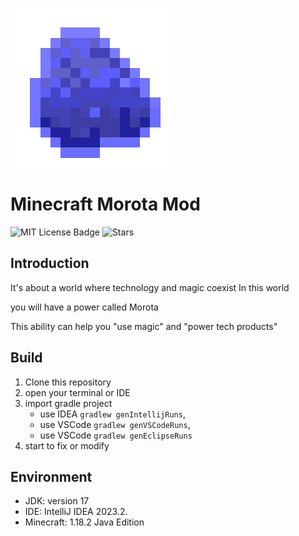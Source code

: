 ![](src/main/resources/logo.png)
# Minecraft Morota Mod
![MIT License Badge](https://img.shields.io/badge/license-MIT-blue.svg) ![Stars](https://img.shields.io/github/stars/YOM667/Morota)

## Introduction
  It's about a world where technology and magic coexist
  In this world

  you will have a power called Morota
  
  This ability can help you "use magic" and "power tech products"

## Build
1. Clone this repository
2. open your terminal or IDE
3. import gradle project
   * use IDEA `gradlew genIntellijRuns`,
   * use VSCode `gradlew genVSCodeRuns`,
   * use VSCode `gradlew genEclipseRuns`
4. start to fix or modify

## Environment
* JDK: version 17
* IDE: IntelliJ IDEA 2023.2.
* Minecraft: 1.18.2 Java Edition
